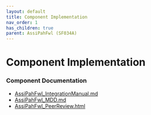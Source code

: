```yaml
---
layout: default
title: Component Implementation
nav_order: 1
has_children: true
parent: AssiPahFwl (SF034A)
---
```

# Component Implementation
### Component Documentation

- [AssiPahFwl_IntegrationManual.md](doc/AssiPahFwl_IntegrationManual.md)
- [AssiPahFwl_MDD.md](doc/AssiPahFwl_MDD.md)
- [AssiPahFwl_PeerReview.html](doc/AssiPahFwl_PeerReview.html)

